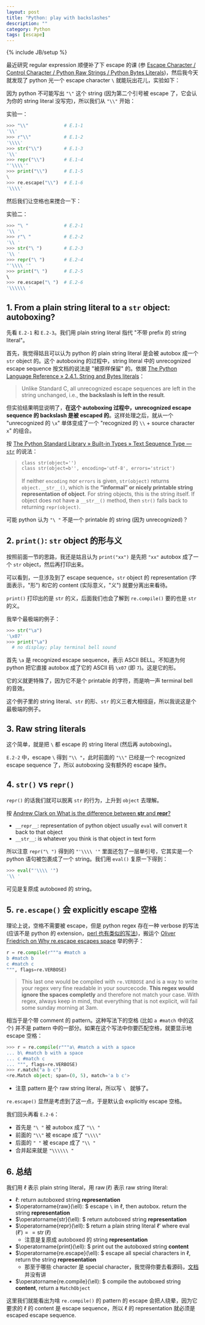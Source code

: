 ```yaml
---
layout: post
title: "Python: play with backslashes"
description: ""
category: Python
tags: [escape]
---
```

{% include JB/setup %}

最近研究 regular expression 顺便补了下 escape 的课 (参 [Escape Character / Control Character / Python Raw Strings / Python Bytes Literals](/compiler/2021/05/07/escape-character-control-character-python-raw-strings))，然后我今天就发现了 python 光一个 escape character `\` 就能玩出花儿，实验如下：

因为 python 不可能写出 `"\"` 这个 string (因为第二个引号被 escape 了，它会认为你的 string literal 没写完)，所以我们从 `"\\"` 开始：

实验一：

```python
>>> "\\"             # E.1-1
'\\'
>>> r"\\"            # E.1-2
'\\\\'
>>> str("\\")        # E.1-3
'\\'
>>> repr("\\")       # E.1-4
"'\\\\'"
>>> print("\\")      # E.1-5
\
>>> re.escape("\\")  # E.1-6
'\\\\'
```

然后我们让空格也来搅合一下：

实验二：

```python
>>> "\ "             # E.2-1
'\\ '
>>> r"\ "            # E.2-2
'\\ '
>>> str("\ ")        # E.2-3
'\\ '
>>> repr("\ ")       # E.2-4
"'\\\\ '"
>>> print("\ ")      # E.2-5
\ 
>>> re.escape("\ ")  # E.2-6
'\\\\\\ '
```

## 1. From a plain string literal to a `str` object: autoboxing?

先看 `E.2-1` 和 `E.2-3`。我们用 plain string literal 指代 "不带 prefix 的 string literal"。

首先，我觉得姑且可以认为 python 的 plain string literal 是会被 autobox 成一个 `str` object 的。这个 autoboxing 的过程中，string literal 中的 unrecognized escape sequence 按文档的说法是 "被原样保留" 的。依据 [The Python Language Reference » 2.4.1. String and Bytes literals](https://docs.python.org/3/reference/lexical_analysis.html#string-and-bytes-literals)：

> Unlike Standard C, all unrecognized escape sequences are left in the string unchanged, i.e., **the backslash is left in the result**.

但实验结果明显说明了，**在这个 autoboxing 过程中，unrecognized escape sequence 的 backslash 是被 escaped 的**。这样处理之后，就从一个 "unrecognized 的 `\x`" 单体变成了一个 "recognized 的 `\\` + source character `x`" 的组合。

按 [The Python Standard Library » Built-in Types » Text Sequence Type — `str`](https://docs.python.org/3.8/library/stdtypes.html#text-sequence-type-str) 的说法：

> `class str(object='')`  
> `class str(object=b'', encoding='utf-8', errors='strict')`  
> <br/>
> If neither `encoding` nor `errors` is given, `str(object)` returns `object.__str__()`, which is the **“informal” or nicely printable string representation of object**. For string objects, this is the string itself. If object does not have a `__str__()` method, then `str()` falls back to returning `repr(object)`.

可能 python 认为 `"\ "` 不是一个 printable 的 string (因为 unrecognized)？

## 2. `print()`: `str` object 的形与义

按照前面一节的思路，我还是姑且认为 `print("xx")` 是先把 `"xx"` autobox 成了一个 `str` object，然后再打印出来。

可以看到，一旦涉及到了 escape sequence，`str` object 的 representation (字面表示，"形") 和它的 content (实际意义，"义") 就要分离出来看待。

`print()` 打印出的是 `str` 的义，后面我们也会了解到 `re.compile()` 要的也是 `str` 的义。

我举个最极端的例子：

```python
>>> str("\a")
'\x07'
>>> print("\a")
  # no display; play terminal bell sound
```

首先 `\a` 是 recognized escape sequence，表示 ASCII BELL。不知道为何 python 把它直接 autobox 成了它的 ASCII 码 `\x07` (即 `7`)。这是它的形。

它的义就更特殊了，因为它不是个 printable 的字符，而是响一声 terminal bell 的音效。

这个例子里的 string literal、`str` 的形、`str` 的义三者大相径庭，所以我说这是个最极端的例子。

## 3. Raw string literals

这个简单，就是把 `\` 都 escape 的 string literal (然后再 autoboxing)。

`E.2-2` 中，escape `\` 得到 `"\\ "`，此时前面的 `"\\"` 已经是一个 recognized escape sequence 了，所以 autoboxing 没有额外的 escape 操作。

## 4. `str()` vs `repr()`

`repr()` 的话我们就可以脱离 `str` 的行为，上升到 `object` 去理解。

按 [Andrew Clark on What is the difference between __str__ and __repr__?](https://stackoverflow.com/a/1436721)

- `__repr__`: representation of python object usually `eval` will convert it back to that object
- `__str__`: is whatever you think is that object in text form

所以注意 `repr("\ ")` 得到的 `"'\\\\ '"` 里面还包了一层单引号，它其实是一个 python 语句被包裹成了一个 string。我们用 `eval()` 复原一下得到：

```python
>>> eval("'\\\\ '")
'\\ '
```

可见是复原成 autoboxed 的 string。

## 5. `re.escape()` 会 explicitly escape 空格

理论上说，空格不需要被 escape，但是 python regex 存在一种 verbose 的写法 (应该不是 python 的 extension，[perl 也有类似的写法](https://docstore.mik.ua/orelly/perl3/cookbook/ch06_05.htm))，搬运个 [Oliver Friedrich on Why re.escape escapes space](https://stackoverflow.com/a/32419915) 举的例子：

```python
r = re.compile(r"""a #match a
b #match b
c #match c
""", flags=re.VERBOSE)
```

> This last one would be compiled with `re.VERBOSE` and is a way to write your regex very fine readable in your sourcecode. **This regex would ignore the spaces completly** and therefore not match your case. With regex, always keep in mind, that everything that is not explicit, will fail some sunday morning at 3am.

相当于是个带 comment 的 pattern。这种写法下的空格 (比如 `a #match` 中的这个) 并不是 pattern 中的一部分。如果在这个写法中你要匹配空格，就要显示地 escape 空格：

```python
>>> r = re.compile(r"""a\ #match a with a space
... b\ #match b with a space
... c #match c
... """, flags=re.VERBOSE)
>>> r.match("a b c")
<re.Match object; span=(0, 5), match='a b c'>
```

- 注意 pattern 是个 raw string literal，所以写 `\ ` 就够了。

`re.escape()` 显然是考虑到了这一点，于是默认会 explicitly escape 空格。

我们回头再看 `E.2-6`：

- 首先是 `"\ "` 被 autobox 成了 `"\\ "`
- 前面的 `"\\"` 被 escape 成了 `"\\\\"`
- 后面的 `" "` 被 escape 成了 `"\\ "`
- 合并起来就是 `"\\\\\\ "`

## 6. 总结

我们用 $\ell$ 表示 plain string literal，用 $\operatorname{raw}(\ell)$ 表示 raw string literal:

- $\ell:$ return autoboxed string **representation**
- $\operatorname{raw}(\ell): $ escape `\` in $\ell$, then autobox. return the string **representation**
- $\operatorname{str}(\ell): $ return autoboxed string **representation**
- $\operatorname{repr}(\ell): $ return a plain string literal $\ell'$ where $\operatorname{eval}(\ell') == \operatorname{str}(\ell)$
  - 注意是复原成 autoboxed 的 string **representation**
- $\operatorname{print}(\ell): $ print out the autoboxed string **content**
- $\operatorname{re.escape}(\ell): $ escape all special characters in $\ell$, return the string **representation**
  - 那至于哪些 character 是 special character，我觉得你要去看源码，[文档](https://docs.python.org/3/library/re.html#re.escape)并没有讲
- $\operatorname{re.compile}(\ell): $ compile the autoboxed string **content**, return a `MatchObject`

这里我们就能看出为啥 `re.compile()` 的 pattern 的 escape 会把人绕晕，因为它要求的 $\ell$ 的 content 是 escape sequence，所以 $\ell$ 的 representation 就必须是 escaped escape sequence.
